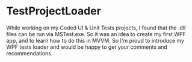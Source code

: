 # TestProjectLoader
While working on my Coded UI & Unit Tests projects,
I found that the .dll files can be run via MSTest.exe.
So it was an idea to create my first WPF app, and to learn
how to do this in MVVM.
So I'm proud to introduce my WPF tests loader and would be happy
to get your comments and recommendations.
